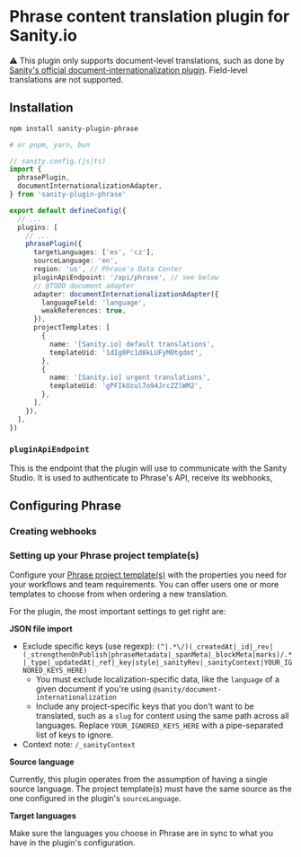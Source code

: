 # Phrase content translation plugin for Sanity.io

⚠️ This plugin only supports document-level translations, such as done by [Sanity's official document-internationalization plugin](https://github.com/sanity-io/document-internationalization). Field-level translations are not supported.

## Installation

```bash
npm install sanity-plugin-phrase

# or pnpm, yarn, bun
```

```ts
// sanity.config.(js|ts)
import {
  phrasePlugin,
  documentInternationalizationAdapter,
} from 'sanity-plugin-phrase'

export default defineConfig({
  // ...
  plugins: [
    // ...
    phrasePlugin({
      targetLanguages: ['es', 'cz'],
      sourceLanguage: 'en',
      region: 'us', // Phrase's Data Center
      pluginApiEndpoint: '/api/phrase', // see below
      // @TODO document adapter
      adapter: documentInternationalizationAdapter({
        languageField: 'language',
        weakReferences: true,
      }),
      projectTemplates: [
        {
          name: '[Sanity.io] default translations',
          templateUid: '1dIg0Pc1d8kLUFyM0tgdmt',
        },
        {
          name: '[Sanity.io] urgent translations',
          templateUid: 'gPFIkUzul7o94JrcZZlWM2',
        },
      ],
    }),
  ],
})
```

### `pluginApiEndpoint`

This is the endpoint that the plugin will use to communicate with the Sanity Studio. It is used to authenticate to Phrase's API, receive its webhooks,

## Configuring Phrase

### Creating webhooks

<!-- @TODO -->

### Setting up your Phrase project template(s)

Configure your [Phrase project template(s)](https://support.phrase.com/hc/en-us/articles/5709647439772-Project-Templates-TMS-) with the properties you need for your workflows and team requirements. You can offer users one or more templates to choose from when ordering a new translation.

For the plugin, the most important settings to get right are:

**JSON file import**

- Exclude specific keys (use regexp): `(^|.*\/)(_createdAt|_id|_rev|(_strengthenOnPublish|phraseMetadata|_spanMeta|_blockMeta|marks)/.*|_type|_updatedAt|_ref|_key|style|_sanityRev|_sanityContext|YOUR_IGNORED_KEYS_HERE)`
  - You must exclude localization-specific data, like the `language` of a given document if you're using `@sanity/document-internationalization`
  - Include any project-specific keys that you don't want to be translated, such as a `slug` for content using the same path across all languages. Replace `YOUR_IGNORED_KEYS_HERE` with a pipe-separated list of keys to ignore.
- Context note: `/_sanityContext`

**Source language**

Currently, this plugin operates from the assumption of having a single source language. The project template(s) must have the same source as the one configured in the plugin's `sourceLanguage`.

**Target languages**

Make sure the languages you choose in Phrase are in sync to what you have in the plugin's configuration.
